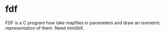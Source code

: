 # fdf

FDF is a C program how take mapfiles in parameters and draw an isometric representation of them. Need minilibX.
